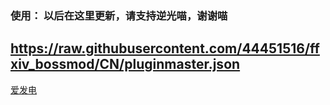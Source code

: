 ### 使用： 以后在这里更新，请支持逆光喵，谢谢喵
##  https://raw.githubusercontent.com/44451516/ffxiv_bossmod/CN/pluginmaster.json

[爱发电](https://afdian.com/a/a_44451516)